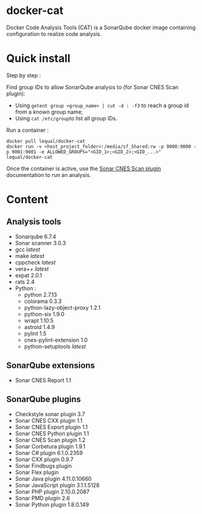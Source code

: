 # docker-cat
Docker Code Analysis Tools (CAT) is a SonarQube docker image containing configuration to realize code analysis.
# Quick install
Step by step : 

Find group IDs to allow SonarQube analysis to (for Sonar CNES Scan plugin):
* Using `getent group <group_name> | cut -d : -f3` to reach a group id from a known group name;
* Using `cat /etc/group`to list all group IDs.

Run a container :
```
docker pull lequal/docker-cat
docker run -v <host_project_folder>:/media/sf_Shared:rw -p 9000:9000 -p 9001:9001 -e ALLOWED_GROUPS="<GID_1>;<GID_2>;<GID_...>" lequal/docker-cat
```
Once the container is active, use the [Sonar CNES Scan plugin](https://github.com/lequal/sonar-cnes-scan-plugin) documentation to run an analysis.

# Content

## Analysis tools
- Sonarqube 6.7.4
- Sonar scanner 3.0.3
- gcc *latest*
- make *latest*
- cppcheck *latest*
- vera++ *latest*
- expat 2.0.1
- rats 2.4  
- Python :
  - python 2.7.13 
  - colorama 0.3.3
  - python-lazy-object-proxy 1.2.1
  - python-six 1.9.0
  - wrapt 1.10.5
  - astroid 1.4.9
  - pylint 1.5
  - cnes-pylint-extension 1.0
  - python-setuptools *latest*

## SonarQube extensions
- Sonar CNES Report 1.1

## SonarQube plugins
- Checkstyle sonar plugin 3.7
- Sonar CNES CXX plugin 1.1
- Sonar CNES Export plugin 1.1
- Sonar CNES Python plugin 1.1
- Sonar CNES Scan plugin 1.2
- Sonar Corbetura plugin 1.9.1
- Sonar C# plugin 6.1.0.2359
- Sonar CXX plugin 0.9.7
- Sonar Findbugs plugin
- Sonar Flex plugin
- Sonar Java plugin 4.11.0.10660
- Sonar JavaScript plugin 3.1.1.5128
- Sonar PHP plugin 2.10.0.2087
- Sonar PMD plugin 2.6
- Sonar Python plugin 1.8.0.149



